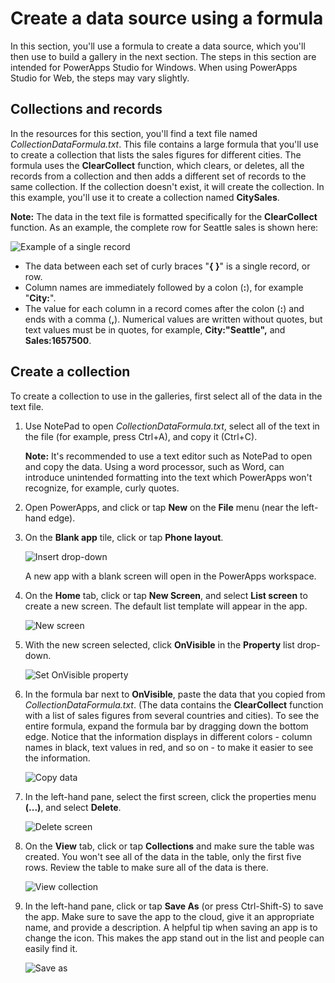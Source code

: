 <properties
   pageTitle="Create a data source by using a formula | Microsoft PowerApps"
   description="Build a data source using only a formula and, later, use the data source to build galleries."
   services=""
   suite="powerapps"
   documentationCenter="na"
   authors="v-subohe"
   manager="anneta"
   editor=""
   tags=""/>

<tags
   ms.service="powerapps"
   ms.devlang="na"
   ms.topic="get-started-article"
   ms.tgt_pltfrm="na"
   ms.workload="na"
   ms.date="07/31/2017"
   ms.author="v-subohe"/>

# Create a data source using a formula
In this section, you'll use a formula to create a data source, which you'll then use to build a gallery in the next section. The steps in this section are intended for PowerApps Studio for Windows. When using PowerApps Studio for Web, the steps may vary slightly.

## Collections and records

In the resources for this section, you'll find a text file named *CollectionDataFormula.txt*. This file contains a large formula that you'll use to create a collection that lists the sales figures for different cities. The formula uses the **ClearCollect** function, which clears, or deletes, all the records from a collection and then adds a different set of records to the same collection. If the collection doesn't exist, it will create the collection. In this example, you'll use it to create a collection named **CitySales**.

**Note:** The data in the text file is formatted specifically for the **ClearCollect** function. As an example, the complete row for Seattle sales is shown here:

  ![Example of a single record](./media/learning-create-data-source/single-record.png)
  - The data between each set of curly braces "**{ }**" is a single record, or row. 
  - Column names are immediately followed by a colon (**:**), for example "**City:**".
  - The value for each column in a record comes after the colon (**:**) and ends with a comma (**,**). Numerical values are written without quotes, but text values must be in quotes, for example, **City:"Seattle",** and **Sales:1657500**. 

## Create a collection

To create a collection to use in the galleries, first select all of the data in the text file.

1. Use NotePad to open *CollectionDataFormula.txt*, select all of the text in the file (for example, press Ctrl+A), and copy it (Ctrl+C).

   **Note:** It's recommended to use a text editor such as NotePad to open and copy the data. Using a word processor, such as Word, can introduce unintended formatting into the text which PowerApps won't recognize, for example, curly quotes.
   

2. Open PowerApps, and click or tap **New** on the **File** menu (near the left-hand edge).

3. On the **Blank app** tile, click or tap **Phone layout**.

   ![Insert drop-down](./media/learning-create-data-source/blank-app.png)

   A new app with a blank screen will open in the PowerApps workspace.

1. On the **Home** tab, click or tap **New Screen**, and select **List screen** to create a new screen. The default list template will appear in the app. 

   ![New screen](./media/learning-create-data-source/new-screen.png) 

4. With the new screen selected, click **OnVisible** in the **Property** list drop-down.

   ![Set OnVisible property](./media/learning-create-data-source/onvisible.png)

5. In the formula bar next to **OnVisible**, paste the data that you copied from *CollectionDataFormula.txt*. (The data contains the  **ClearCollect** function with a list of sales figures from several countries and cities). To see the entire formula, expand the formula bar by dragging down the bottom edge. Notice that the information displays in different colors - column names in black, text values in red, and so on - to make it easier to see the information.

   ![Copy data](./media/learning-create-data-source/copy-data.png)

1. In the left-hand pane, select the first screen, click the properties  menu **(...)**, and select **Delete**.

    ![Delete screen](./media/learning-create-data-source/delete-screen.png)


7. On the **View** tab, click or tap **Collections** and make sure the table was created. You won't see all of the data in the table, only the first five rows. Review the table to make sure all of the data is there.

   ![View collection](./media/learning-create-data-source/view-collection.png)

8. In the left-hand pane, click or tap **Save As** (or press Ctrl-Shift-S) to save the app. Make sure to save the app to the cloud, give it an appropriate name, and provide a description. A helpful tip when saving an app is to change the icon. This makes the app stand out in the list and people can easily find it.

   ![Save as](./media/learning-create-data-source/save-as.png)


